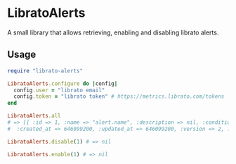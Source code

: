 # LibratoAlerts

A small library that allows retrieving, enabling and disabling librato alerts.

## Usage

```ruby
require "librato-alerts"

LibratoAlerts.configure do |config|
  config.user = "librato email"
  config.token = "librato token" # https://metrics.librato.com/tokens
end

LibratoAlerts.all
# => [{ :id => 1, :name => "alert.name", :description => nil, :conditions => [], :services => [], :attributes => {}, :active => true,
#  :created_at => 646099200, :updated_at => 646099200, :version => 2, :rearm_seconds => 600, :rearm_per_signal => false }, ...]

LibratoAlerts.disable(1) # => nil

LibratoAlerts.enable(1) # => nil
```
